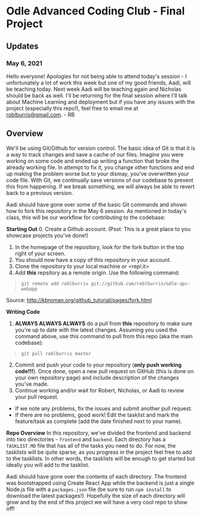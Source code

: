 # Odle Advanced Coding Club - Final Project

## Updates
### May 6, 2021
Hello everyone! Apologies for not being able to attend today's session - I unfortunately a lot of work this week but one of my good friends, Aadi, will be teaching today. Next week Aadi will be teaching again and Nicholas should be back as well. I'll be returning for the final session where I'll talk about Machine Learning and deployment but if you have any issues with the project (especially this repo!), feel free to email me at <roblburris@gmail.com>.
\- RB

## Overview
We'll be using Git/Github for version control. The basic idea of Git is that it is a way to track changes and save a cache of our files. Imagine you were working on some code and ended up writing a function that broke the already working file. In attempt to fix it, you change other functions and end up making the problem worse but to your dismay, you've overwritten your code file. With Git, we continually save versions of our codebase to prevent this from happening. If we break something, we will always be able to revert back to a previous version. 

Aadi should have gone over some of the basic Git commands and shown how to fork this repository in the May 6 session. As mentioned in today's class, this will be our workflow for contributing to the codebase:

**Starting Out**
0. Create a Github account. (Psst: This is a great place to you showcase projects you've done!)
1. In the homepage of the repository, look for the fork button in the top right of your screen.
2. You should now have a copy of this repository in your account. 
3. Clone the repository to your local machine or <repl.it>
4. Add **this** repsitory as a remote origin. Use the following command:
> `git remote add roblburris git://github.com/roblburris/odle-apc-webapp`

Source: <http://kbroman.org/github_tutorial/pages/fork.html>

**Writing Code**
1. **ALWAYS ALWAYS ALWAYS** do a pull from **this** repository to make sure you're up to date with the latest changes. Assuming you used the command above, use this command to pull from this repo (aka the main codebase):
> `git pull roblburris master`
2. Commit and push your code to your repository (**only push working code!!!**). Once done, open a new pull request on GitHub (this is done on your own repository page) and include description of the changes you've made.
3. Continue working and/or wait for Robert, Nicholas, or Aadi to review your pull request.
* If we note any problems, fix the issues and submit another pull request.
* If there are no problems, good work! Edit the tasklist and mark the feature/task as complete (add the date finished next to your name).

**Repo Overview**
In this repository, we've divided the frontend and backend into two directories - `frontend` and `backend`. Each directory has a `TASKLIST.MD` file that has all of the tasks you need to do. For now, the tasklists will be quite sparse, as you progress in the project feel free to add to the tasklists. In other words, the tasklists will be enough to get started but ideally you will add to the tasklist.

Aadi should have gone over the contents of each directory. The frontend was bootstrapped using Create React App while the backend is just a single Node.js file with a `packages.json` file (be sure to run `npm install` to download the latest packages!). Hopefully the size of each directory will grow and by the end of this project we will have a very cool repo to show off!
